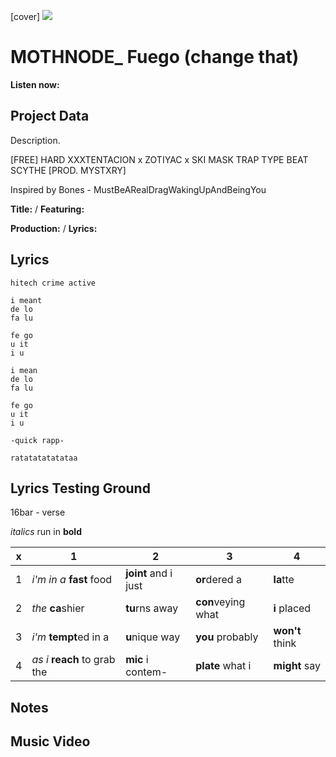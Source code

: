 [cover] ![](57175019_31947ARTIST_4918741616_8502199518755923887_n.jpg)

# MOTHNODE_ Fuego (change that)

**Listen now:** 

## Project Data

Description.

[FREE] HARD  XXXTENTACION x ZOTIYAC x SKI MASK TRAP TYPE BEAT  SCYTHE  [PROD. MYSTXRY]

Inspired by Bones - MustBeARealDragWakingUpAndBeingYou

**Title:**  / **Featuring:** 

**Production:**  / **Lyrics:** 

## Lyrics

```
hitech crime active

i meant
de lo
fa lu

fe go
u it
i u

i mean
de lo
fa lu

fe go
u it
i u

-quick rapp-

ratatatatatataa

```

## Lyrics Testing Ground

16bar - verse

*italics* run in
**bold**

| x | 1 | 2 | 3 | 4 |
|---|---|---|---|---|
| 1 | *i'm in a* **fast** food | **joint** and i just  | **or**dered a  | **la**tte  |
| 2 | *the* **ca**shier | **tu**rns away  |  **con**veying what |  **i** placed |
| 3 | *i'm* **tempt**ed in a | **u**nique way  |  **you** probably |  **won't** think |
| 4 | *as i* **reach** to grab the |  **mic** i contem-  | **plate** what i | **might** say |

## Notes

## Music Video
